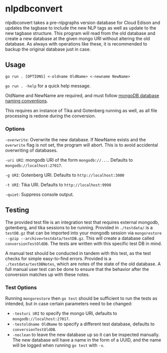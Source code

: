 # nlpdbconvert
nlpdbconvert takes a pre-nlpgraphs version database for Cloud Edison and updates the tagbase to include the new NLP tags as well as update to the new tagbase structure. This program will read from the old database and create a new database at the given mongo URI without altering the old database. As always with operations like these, it is recommended to backup the original database just in case.

## Usage
`go run . [OPTIONS] <-oldname OldName> <-newname NewName>`

`go run . -help` for a quick help message.

OldName and NewName are required, and must follow [mongoDB database naming conventions](https://docs.mongodb.com/manual/reference/limits/#naming-restrictions).

This requires an instance of Tika and Gotenberg running as well, as all file processing is redone during the conversion.

### Options

`-overwrite`: Overwrite the new database. If NewName exists and the `overwrite` flag is not set, the program will abort. This is to avoid accidental overwriting of databases.

`-uri URI`: mongodb URI of the form `mongodb://...`. Defaults to `mongodb://localhost:27017`.

`-g URI`: Gotenberg URI. Defaults to `http://localhost:3000`

`-t URI`: Tika URI. Defaults to `http://localhost:9998`

`-quiet`: Suppress console output.

## Testing
The provided test file is an integration test that requires external mongodb, gotenberg, and tika sessions to be running. Provided in `./testdata/` is a `testDB.gz` that can be imported into your mongodb session via `mongorestore --gzip --archive=testdata/testDB.gz`. This will create a database called `conversionTestOldDB`. The tests are written with this specific test DB in mind.

A manual test should be conducted in tandem with this test, as the test checks for simple easy-to-find errors. Provided is a `./testdata/testDBNotes`, which are notes of the state of the old database. A full manual user test can be done to ensure that the behavior after the conversion matches up with these notes.

### Test Options
Running `mongorestore` then `go test` should be sufficient to run the tests as intended, but in case certain parameters need to be changed:
* `-testuri URI` to specify the mongo URI, defaults to `mongodb://localhost:27017`.
* `-testoldname OldName` to specify a different test database, defaults to `conversionTestOldDB`.
* `-noclean` to leave the new database up so it can be inspected manually. The new database will have a name in the form of a UUID, and the name will be logged when running `go test` with `-v`.
